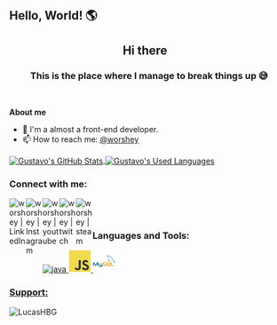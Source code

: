## Hello, World! 🌎
<h2 align="center">Hi there <img src="https://media.giphy.com/media/hvRJCLFzcasrR4ia7z/giphy.gif" width="10px" height="15px"/> </h3> 
<h3 align="center">This is the place where I manage to break things up 😅</h3> 

<br />

**About me**
    
- 🔧 I'm a almost a front-end developer. 
- 📫 How to reach me: [@worshey][linkedin]

<a href="https://github.com/worshey">
    <img align="center" src="https://github-readme-stats.vercel.app/api?username=worshey&show_icons=true&hide_border=true&&count_private=true&include_all_commits=true&hide=issues&theme=radical" alt="Gustavo's GitHub Stats" />
</a>

<a href="https://github.com/worshey">
    <img align="center" src="https://github-readme-stats.vercel.app/api/top-langs/?username=worshey&layout=compact&hide_border=true&theme=radical" alt="Gustavo's Used Languages" />
</a>

### Connect with me:

[<img align="left" alt="worshey | LinkedIn" width="30px"  src="https://www.vectorlogo.zone/logos/linkedin/linkedin-icon.svg" />][linkedin]
[<img align="left" alt="worshey | Instagram" width="30px" src="https://www.vectorlogo.zone/logos/instagram/instagram-icon.svg" />][instagram]
[<img align="left" alt="worshey | youtube" width="30px" src="https://www.vectorlogo.zone/logos/youtube/youtube-icon.svg" />][youtube]
[<img align="left" alt="worshey | twitch" width="30px" src="https://www.vectorlogo.zone/logos/twitch/twitch-icon.svg" />][twitch]
[<img align="left" alt="worshey | steam" width="30px" src="https://www.vectorlogo.zone/logos/steampowered/steampowered-icon.svg" />][steam]

<br />
<br />

### Languages and Tools:
<p align="left"> 
  <a href="https://www.dev.java.com" target="_blank"> 
            <img src="https://www.vectorlogo.zone/logos/java/java-icon.svg" alt="java" width="40"/> 
    </a> 
  <a href="https://developer.mozilla.org/en-US/docs/Web/JavaScript" target="_blank"> 
            <img src="https://raw.githubusercontent.com/devicons/devicon/master/icons/javascript/javascript-original.svg" alt="javascript" width="40"/> 
  <a href="https://www.mysql.com/" target="_blank"> 
        <img src="https://raw.githubusercontent.com/devicons/devicon/master/icons/mysql/mysql-original-wordmark.svg" alt="mysql" width="40"/> 
</p>
    </p>    
    <p align="right">
<h3 align="left">Support:</h3>
<p>
    <a href="https://www.buymeacoffee.com/worshey"> 
        <img align="left" src="https://cdn.buymeacoffee.com/buttons/v2/default-yellow.png" height="50" width="210" alt="LucasHBG" />
    </a>
</p>

<br><br>

[java]:         https://dev.java/
[react]:        https://create-react-app.dev/docs/adding-typescript/
[docker]:       https://www.docker.com
[nextjs]:       https://nextjs.org/
[flutter]:      https://flutter.dev
[linkedin]:     https://www.linkedin.com/in/worshey/
[instagram]:    https://www.instagram.com/worshey/
[steam]:        https://www.steamcommunity.com/id/mrheartbroken
[twitch]:       https://www.twitch.tv/worshey
[youtube]:      https://www.youtube.com/@worshey

